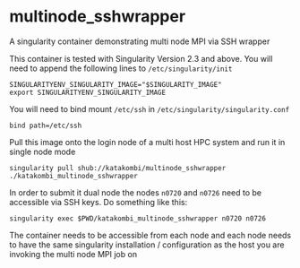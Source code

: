 # multinode_sshwrapper
A singularity container demonstrating multi node MPI via SSH wrapper

This container is tested with Singularity Version 2.3 and above.
You will need to append the following lines to `/etc/singularity/init`

```
SINGULARITYENV_SINGULARITY_IMAGE="$SINGULARITY_IMAGE"
export SINGULARITYENV_SINGULARITY_IMAGE
```

You will need to bind mount `/etc/ssh` in `/etc/singularity/singularity.conf`

```
bind path=/etc/ssh
```

Pull this image onto the login node of a multi host HPC system and run it in single node mode
```
singularity pull shub://katakombi/multinode_sshwrapper
./katakombi_multinode_sshwrapper
```

In order to submit it dual node the nodes `n0720` and `n0726` need to be accessible via SSH keys. Do something like this:

```
singularity exec $PWD/katakombi_multinode_sshwrapper n0720 n0726
```

The container needs to be accessible from each node and each node needs to have the same singularity installation / configuration as the host you are invoking the multi node MPI job on
